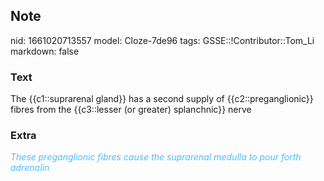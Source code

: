 ## Note
nid: 1661020713557
model: Cloze-7de96
tags: GSSE::!Contributor::Tom_Li
markdown: false

### Text
<div>
  The {{c1::suprarenal gland}} has a second supply of
  {{c2::preganglionic}} fibres from the {{c3::lesser (or greater)
  splanchnic}} nerve
</div>

### Extra
<div>
  <i><font color="#4FBCFF">These preganglionic fibres cause the
  suprarenal medulla to pour forth adrenalin</font></i>
</div>
